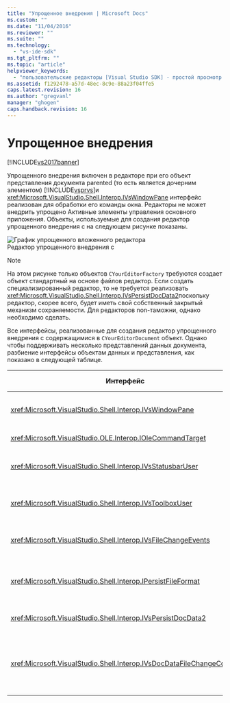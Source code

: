 ```yaml
---
title: "Упрощенное внедрения | Microsoft Docs"
ms.custom: ""
ms.date: "11/04/2016"
ms.reviewer: ""
ms.suite: ""
ms.technology: 
  - "vs-ide-sdk"
ms.tgt_pltfrm: ""
ms.topic: "article"
helpviewer_keywords: 
  - "пользовательские редакторы [Visual Studio SDK] - простой просмотр внедрения"
ms.assetid: f1292478-a57d-48ec-8c9e-88a23f04ffe5
caps.latest.revision: 16
ms.author: "gregvanl"
manager: "ghogen"
caps.handback.revision: 16
---
```

# Упрощенное внедрения
[!INCLUDE[vs2017banner](../code-quality/includes/vs2017banner.md)]

Упрощенного внедрения включен в редакторе при его объект представления документа parented \(то есть является дочерним элементом\) [!INCLUDE[vsprvs](../code-quality/includes/vsprvs_md.md)]и  <xref:Microsoft.VisualStudio.Shell.Interop.IVsWindowPane> интерфейс реализован для обработки его команды окна.  Редакторы не может внедрить упрощено Активные элементы управления основного приложения.  Объекты, используемые для создания редактор упрощенного внедрения с на следующем рисунке показаны.  
  
 ![График упрощенного вложенного редактора](~/extensibility/media/vssimplifiedembeddingeditor.gif "vsSimplifiedEmbeddingEditor")  
Редактор упрощенного внедрения с  
  
> [!NOTE]
>  На этом рисунке только объектов `CYourEditorFactory` требуются создает объект стандартный на основе файлов редактор.  Если создать специализированный редактор, то не требуется реализовать <xref:Microsoft.VisualStudio.Shell.Interop.IVsPersistDocData2>поскольку редактор, скорее всего, будет иметь свой собственный закрытый механизм сохраняемости.  Для редакторов non\-таможни, однако необходимо сделать.  
  
 Все интерфейсы, реализованные для создания редактор упрощенного внедрения с содержащимися в `CYourEditorDocument` объект.  Однако чтобы поддерживать несколько представлений данных документа, разбиение интерфейсы объектам данных и представления, как показано в следующей таблице.  
  
|Интерфейс|Расположение интерфейса|Применение|  
|---------------|-----------------------------|----------------|  
|<xref:Microsoft.VisualStudio.Shell.Interop.IVsWindowPane>|Просмотр|Предоставляет подключение к родительскому окну.|  
|<xref:Microsoft.VisualStudio.OLE.Interop.IOleCommandTarget>|Просмотр|Обрабатывает команды.|  
|<xref:Microsoft.VisualStudio.Shell.Interop.IVsStatusbarUser>|Просмотр|Включает обновления строки состояния.|  
|<xref:Microsoft.VisualStudio.Shell.Interop.IVsToolboxUser>|Просмотр|Разрешает **Панель элементов** элементы.|  
|<xref:Microsoft.VisualStudio.Shell.Interop.IVsFileChangeEvents>|Данные|Отправляет уведомления при изменении файла.|  
|<xref:Microsoft.VisualStudio.Shell.Interop.IPersistFileFormat>|Данные|Включает функцию " сохранить как " для типа файла.|  
|<xref:Microsoft.VisualStudio.Shell.Interop.IVsPersistDocData2>|Данные|Включить сохраняемость для документа.|  
|<xref:Microsoft.VisualStudio.Shell.Interop.IVsDocDataFileChangeControl>|Данные|Обеспечивает подавление событий изменения файла, как активировать перезагрузить.|